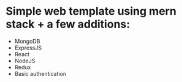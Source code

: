 # Simple web template using mern stack + a few additions:
- MongoDB
- ExpressJS
- React
- NodeJS
- Redux
- Basic authentication

